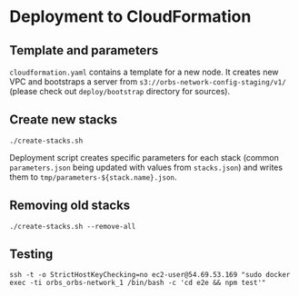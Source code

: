 # Deployment to CloudFormation

## Template and parameters

`cloudformation.yaml` contains a template for a new node. It creates new VPC and bootstraps a server from `s3://orbs-network-config-staging/v1/` (please check out `deploy/bootstrap` directory for sources).

## Create new stacks

```
./create-stacks.sh
```

Deployment script creates specific parameters for each stack (common `parameters.json` being updated with values from `stacks.json`) and writes them to `tmp/parameters-${stack.name}.json`.

## Removing old stacks

```
./create-stacks.sh --remove-all
```

## Testing

```
ssh -t -o StrictHostKeyChecking=no ec2-user@54.69.53.169 "sudo docker exec -ti orbs_orbs-network_1 /bin/bash -c 'cd e2e && npm test'"
```

